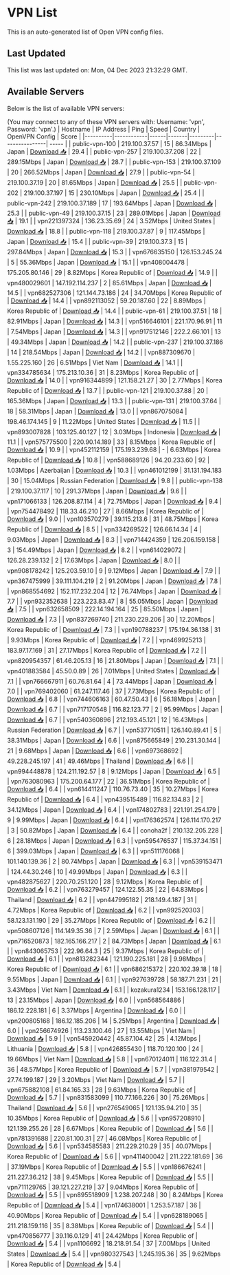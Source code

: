 # VPN List

This is an auto-generated list of Open VPN config files.

## Last Updated

This list was last updated on: Mon, 04 Dec 2023 21:32:29 GMT.

## Available Servers

Below is the list of available VPN servers:

(You may connect to any of these VPN servers with: Username: 'vpn', Password: 'vpn'.)
| Hostname | IP Address | Ping | Speed | Country | OpenVPN Config | Score |
|----------|------------|------|-------|---------|----------------| ----- |
| public-vpn-100 | 219.100.37.57 | 15 | 86.34Mbps | Japan | [Download 📥](./configs/server_0_JP.ovpn) | 29.4 |
| public-vpn-257 | 219.100.37.208 | 22 | 289.15Mbps | Japan | [Download 📥](./configs/server_1_JP.ovpn) | 28.7 |
| public-vpn-153 | 219.100.37.109 | 20 | 266.52Mbps | Japan | [Download 📥](./configs/server_2_JP.ovpn) | 27.9 |
| public-vpn-54 | 219.100.37.19 | 20 | 81.65Mbps | Japan | [Download 📥](./configs/server_3_JP.ovpn) | 25.5 |
| public-vpn-202 | 219.100.37.197 | 15 | 230.10Mbps | Japan | [Download 📥](./configs/server_4_JP.ovpn) | 25.4 |
| public-vpn-242 | 219.100.37.189 | 17 | 193.64Mbps | Japan | [Download 📥](./configs/server_5_JP.ovpn) | 25.3 |
| public-vpn-49 | 219.100.37.15 | 23 | 289.01Mbps | Japan | [Download 📥](./configs/server_6_JP.ovpn) | 19.1 |
| vpn221397324 | 136.23.35.69 | 24 | 3.52Mbps | United States | [Download 📥](./configs/server_7_US.ovpn) | 18.8 |
| public-vpn-118 | 219.100.37.87 | 9 | 117.45Mbps | Japan | [Download 📥](./configs/server_8_JP.ovpn) | 15.4 |
| public-vpn-39 | 219.100.37.3 | 15 | 297.84Mbps | Japan | [Download 📥](./configs/server_9_JP.ovpn) | 15.3 |
| vpn676635150 | 126.153.245.24 | 5 | 55.36Mbps | Japan | [Download 📥](./configs/server_10_JP.ovpn) | 15.1 |
| vpn408004478 | 175.205.80.146 | 29 | 8.82Mbps | Korea Republic of | [Download 📥](./configs/server_11_KR.ovpn) | 14.9 |
| vpn480029601 | 147.192.114.237 | 2 | 85.61Mbps | Japan | [Download 📥](./configs/server_12_JP.ovpn) | 14.5 |
| vpn682527306 | 121.144.73.186 | 24 | 34.70Mbps | Korea Republic of | [Download 📥](./configs/server_13_KR.ovpn) | 14.4 |
| vpn892113052 | 59.20.187.60 | 22 | 8.89Mbps | Korea Republic of | [Download 📥](./configs/server_14_KR.ovpn) | 14.4 |
| public-vpn-61 | 219.100.37.51 | 18 | 82.91Mbps | Japan | [Download 📥](./configs/server_15_JP.ovpn) | 14.3 |
| vpn516646101 | 221.170.96.91 | 11 | 7.54Mbps | Japan | [Download 📥](./configs/server_16_JP.ovpn) | 14.3 |
| vpn917512146 | 222.2.66.101 | 13 | 49.34Mbps | Japan | [Download 📥](./configs/server_17_JP.ovpn) | 14.2 |
| public-vpn-237 | 219.100.37.186 | 14 | 218.54Mbps | Japan | [Download 📥](./configs/server_18_JP.ovpn) | 14.2 |
| vpn887309670 | 1.55.225.160 | 26 | 6.51Mbps | Viet Nam | [Download 📥](./configs/server_19_VN.ovpn) | 14.1 |
| vpn334785634 | 175.213.10.36 | 31 | 8.23Mbps | Korea Republic of | [Download 📥](./configs/server_20_KR.ovpn) | 14.0 |
| vpn916344899 | 121.158.21.27 | 30 | 2.77Mbps | Korea Republic of | [Download 📥](./configs/server_21_KR.ovpn) | 13.7 |
| public-vpn-121 | 219.100.37.88 | 20 | 165.36Mbps | Japan | [Download 📥](./configs/server_22_JP.ovpn) | 13.3 |
| public-vpn-131 | 219.100.37.64 | 18 | 58.31Mbps | Japan | [Download 📥](./configs/server_23_JP.ovpn) | 13.0 |
| vpn867075084 | 198.46.174.145 | 9 | 11.22Mbps | United States | [Download 📥](./configs/server_24_US.ovpn) | 11.5 |
| vpn893007828 | 103.125.40.127 | 12 | 3.03Mbps | Indonesia | [Download 📥](./configs/server_25_ID.ovpn) | 11.1 |
| vpn575775500 | 220.90.14.189 | 33 | 8.15Mbps | Korea Republic of | [Download 📥](./configs/server_26_KR.ovpn) | 10.9 |
| vpn452112159 | 175.193.239.68 | - | 6.63Mbps | Korea Republic of | [Download 📥](./configs/server_27_KR.ovpn) | 10.8 |
| vpn588689126 | 94.20.233.60 | 92 | 1.03Mbps | Azerbaijan | [Download 📥](./configs/server_28_AZ.ovpn) | 10.3 |
| vpn461012199 | 31.131.194.183 | 30 | 15.04Mbps | Russian Federation | [Download 📥](./configs/server_29_RU.ovpn) | 9.8 |
| public-vpn-138 | 219.100.37.117 | 10 | 291.37Mbps | Japan | [Download 📥](./configs/server_30_JP.ovpn) | 9.6 |
| vpn171066133 | 126.208.87.114 | 4 | 72.75Mbps | Japan | [Download 📥](./configs/server_31_JP.ovpn) | 9.4 |
| vpn754478492 | 118.33.46.210 | 27 | 8.66Mbps | Korea Republic of | [Download 📥](./configs/server_32_KR.ovpn) | 9.0 |
| vpn103570279 | 39.115.213.6 | 31 | 48.75Mbps | Korea Republic of | [Download 📥](./configs/server_33_KR.ovpn) | 8.5 |
| vpn334269522 | 126.66.14.34 | 4 | 9.03Mbps | Japan | [Download 📥](./configs/server_34_JP.ovpn) | 8.3 |
| vpn714424359 | 126.206.159.158 | 3 | 154.49Mbps | Japan | [Download 📥](./configs/server_35_JP.ovpn) | 8.2 |
| vpn614029072 | 126.28.239.132 | 2 | 17.63Mbps | Japan | [Download 📥](./configs/server_36_JP.ovpn) | 8.0 |
| vpn908178242 | 125.203.59.10 | 9 | 9.12Mbps | Japan | [Download 📥](./configs/server_37_JP.ovpn) | 7.9 |
| vpn367475999 | 39.111.104.219 | 2 | 91.20Mbps | Japan | [Download 📥](./configs/server_38_JP.ovpn) | 7.8 |
| vpn868554692 | 152.117.232.204 | 12 | 76.74Mbps | Japan | [Download 📥](./configs/server_39_JP.ovpn) | 7.7 |
| vpn932352638 | 223.223.83.47 | 8 | 55.05Mbps | Japan | [Download 📥](./configs/server_40_JP.ovpn) | 7.5 |
| vpn632658509 | 222.14.194.164 | 25 | 85.50Mbps | Japan | [Download 📥](./configs/server_41_JP.ovpn) | 7.3 |
| vpn837269740 | 211.230.229.206 | 30 | 12.20Mbps | Korea Republic of | [Download 📥](./configs/server_42_KR.ovpn) | 7.3 |
| vpn190788237 | 175.194.36.138 | 31 | 9.93Mbps | Korea Republic of | [Download 📥](./configs/server_43_KR.ovpn) | 7.2 |
| vpn469925213 | 183.97.17.169 | 31 | 27.17Mbps | Korea Republic of | [Download 📥](./configs/server_44_KR.ovpn) | 7.2 |
| vpn820954357 | 61.46.205.13 | 16 | 21.80Mbps | Japan | [Download 📥](./configs/server_45_JP.ovpn) | 7.1 |
| vpn401883584 | 45.50.0.89 | 26 | 7.01Mbps | United States | [Download 📥](./configs/server_46_US.ovpn) | 7.1 |
| vpn766667911 | 60.76.81.64 | 4 | 73.44Mbps | Japan | [Download 📥](./configs/server_47_JP.ovpn) | 7.0 |
| vpn769402060 | 61.247.117.46 | 37 | 7.73Mbps | Korea Republic of | [Download 📥](./configs/server_48_KR.ovpn) | 6.8 |
| vpn744606163 | 60.47.50.43 | 6 | 56.18Mbps | Japan | [Download 📥](./configs/server_49_JP.ovpn) | 6.7 |
| vpn717170548 | 116.82.123.77 | 2 | 95.99Mbps | Japan | [Download 📥](./configs/server_50_JP.ovpn) | 6.7 |
| vpn540360896 | 212.193.45.121 | 12 | 16.43Mbps | Russian Federation | [Download 📥](./configs/server_51_RU.ovpn) | 6.7 |
| vpn537710511 | 126.140.89.41 | 5 | 38.31Mbps | Japan | [Download 📥](./configs/server_52_JP.ovpn) | 6.6 |
| vpn875665849 | 210.231.30.144 | 21 | 9.68Mbps | Japan | [Download 📥](./configs/server_53_JP.ovpn) | 6.6 |
| vpn697368692 | 49.228.245.197 | 41 | 49.46Mbps | Thailand | [Download 📥](./configs/server_54_TH.ovpn) | 6.6 |
| vpn994448878 | 124.211.192.57 | 8 | 9.12Mbps | Japan | [Download 📥](./configs/server_55_JP.ovpn) | 6.5 |
| vpn763080963 | 175.200.64.177 | 22 | 36.51Mbps | Korea Republic of | [Download 📥](./configs/server_56_KR.ovpn) | 6.4 |
| vpn614411247 | 110.76.73.40 | 35 | 10.27Mbps | Korea Republic of | [Download 📥](./configs/server_57_KR.ovpn) | 6.4 |
| vpn439515489 | 116.82.134.83 | 2 | 34.12Mbps | Japan | [Download 📥](./configs/server_58_JP.ovpn) | 6.4 |
| vpn174802783 | 221.191.254.179 | 9 | 9.99Mbps | Japan | [Download 📥](./configs/server_59_JP.ovpn) | 6.4 |
| vpn176362574 | 126.114.170.217 | 3 | 50.82Mbps | Japan | [Download 📥](./configs/server_60_JP.ovpn) | 6.4 |
| conoha2f | 210.132.205.228 | 6 | 28.18Mbps | Japan | [Download 📥](./configs/server_61_JP.ovpn) | 6.3 |
| vpn595476537 | 115.37.34.151 | 6 | 399.03Mbps | Japan | [Download 📥](./configs/server_62_JP.ovpn) | 6.3 |
| vpn511176068 | 101.140.139.36 | 2 | 80.74Mbps | Japan | [Download 📥](./configs/server_63_JP.ovpn) | 6.3 |
| vpn539153471 | 124.44.30.246 | 10 | 49.99Mbps | Japan | [Download 📥](./configs/server_64_JP.ovpn) | 6.3 |
| vpn482875627 | 220.70.251.120 | 28 | 9.12Mbps | Korea Republic of | [Download 📥](./configs/server_65_KR.ovpn) | 6.2 |
| vpn763279457 | 124.122.55.35 | 22 | 64.83Mbps | Thailand | [Download 📥](./configs/server_66_TH.ovpn) | 6.2 |
| vpn447995182 | 218.149.4.187 | 31 | 4.72Mbps | Korea Republic of | [Download 📥](./configs/server_67_KR.ovpn) | 6.2 |
| vpn992520303 | 58.123.131.190 | 29 | 35.27Mbps | Korea Republic of | [Download 📥](./configs/server_68_KR.ovpn) | 6.2 |
| vpn508607126 | 114.149.35.36 | 7 | 2.59Mbps | Japan | [Download 📥](./configs/server_69_JP.ovpn) | 6.1 |
| vpn716520873 | 182.165.166.217 | 2 | 84.73Mbps | Japan | [Download 📥](./configs/server_70_JP.ovpn) | 6.1 |
| vpn843065753 | 222.96.64.3 | 25 | 9.37Mbps | Korea Republic of | [Download 📥](./configs/server_71_KR.ovpn) | 6.1 |
| vpn813282344 | 121.190.225.181 | 28 | 9.98Mbps | Korea Republic of | [Download 📥](./configs/server_72_KR.ovpn) | 6.1 |
| vpn686215372 | 220.102.39.18 | 18 | 9.55Mbps | Japan | [Download 📥](./configs/server_73_JP.ovpn) | 6.1 |
| vpn927639728 | 58.187.71.231 | 21 | 3.43Mbps | Viet Nam | [Download 📥](./configs/server_74_VN.ovpn) | 6.1 |
| kozakura1234 | 153.166.128.117 | 13 | 23.15Mbps | Japan | [Download 📥](./configs/server_75_JP.ovpn) | 6.0 |
| vpn568564886 | 186.12.228.181 | 6 | 3.37Mbps | Argentina | [Download 📥](./configs/server_76_AR.ovpn) | 6.0 |
| vpn200805168 | 186.12.185.206 | 14 | 5.25Mbps | Argentina | [Download 📥](./configs/server_77_AR.ovpn) | 6.0 |
| vpn256674926 | 113.23.100.46 | 27 | 13.55Mbps | Viet Nam | [Download 📥](./configs/server_78_VN.ovpn) | 5.9 |
| vpn545920442 | 45.87.104.42 | 25 | 4.12Mbps | Lithuania | [Download 📥](./configs/server_79_LT.ovpn) | 5.8 |
| vpn426855430 | 118.70.120.100 | 24 | 19.66Mbps | Viet Nam | [Download 📥](./configs/server_80_VN.ovpn) | 5.8 |
| vpn670124011 | 116.122.31.4 | 36 | 48.57Mbps | Korea Republic of | [Download 📥](./configs/server_81_KR.ovpn) | 5.7 |
| vpn381979542 | 27.74.199.187 | 29 | 3.20Mbps | Viet Nam | [Download 📥](./configs/server_82_VN.ovpn) | 5.7 |
| vpn675882108 | 61.84.165.33 | 28 | 9.63Mbps | Korea Republic of | [Download 📥](./configs/server_83_KR.ovpn) | 5.7 |
| vpn831583099 | 110.77.166.226 | 30 | 75.26Mbps | Thailand | [Download 📥](./configs/server_84_TH.ovpn) | 5.6 |
| vpn276549065 | 121.135.94.210 | 35 | 10.35Mbps | Korea Republic of | [Download 📥](./configs/server_85_KR.ovpn) | 5.6 |
| vpn957208910 | 121.139.255.26 | 28 | 6.67Mbps | Korea Republic of | [Download 📥](./configs/server_86_KR.ovpn) | 5.6 |
| vpn781391688 | 220.81.100.31 | 27 | 46.08Mbps | Korea Republic of | [Download 📥](./configs/server_87_KR.ovpn) | 5.6 |
| vpn534585583 | 211.229.210.29 | 35 | 40.07Mbps | Korea Republic of | [Download 📥](./configs/server_88_KR.ovpn) | 5.6 |
| vpn411400042 | 211.222.181.69 | 36 | 37.19Mbps | Korea Republic of | [Download 📥](./configs/server_89_KR.ovpn) | 5.5 |
| vpn186676241 | 211.227.36.212 | 38 | 9.45Mbps | Korea Republic of | [Download 📥](./configs/server_90_KR.ovpn) | 5.5 |
| vpn711129765 | 39.121.227.219 | 37 | 9.04Mbps | Korea Republic of | [Download 📥](./configs/server_91_KR.ovpn) | 5.5 |
| vpn895518909 | 1.238.207.248 | 30 | 8.24Mbps | Korea Republic of | [Download 📥](./configs/server_92_KR.ovpn) | 5.4 |
| vpn174638001 | 1.253.57.187 | 36 | 40.90Mbps | Korea Republic of | [Download 📥](./configs/server_93_KR.ovpn) | 5.4 |
| vpn628189065 | 211.218.159.116 | 35 | 8.38Mbps | Korea Republic of | [Download 📥](./configs/server_94_KR.ovpn) | 5.4 |
| vpn470856777 | 39.116.0.129 | 41 | 24.42Mbps | Korea Republic of | [Download 📥](./configs/server_95_KR.ovpn) | 5.4 |
| vpn1106692 | 18.218.91.54 | 37 | 7.00Mbps | United States | [Download 📥](./configs/server_96_US.ovpn) | 5.4 |
| vpn980327543 | 1.245.195.36 | 35 | 9.62Mbps | Korea Republic of | [Download 📥](./configs/server_97_KR.ovpn) | 5.4 |
